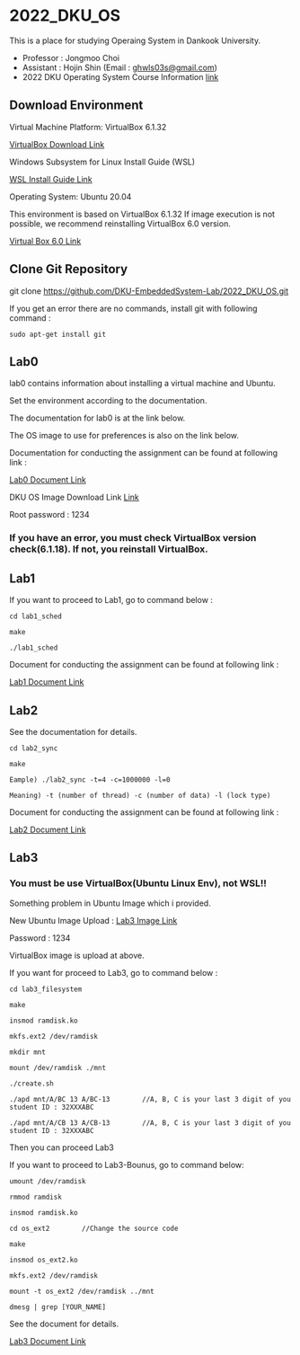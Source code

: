 # 2022_DKU_OS


This is a place for studying Operaing System in Dankook University.
- Professor : Jongmoo Choi
- Assistant : Hojin Shin (Email : ghwls03s@gmail.com)
- 2022 DKU Operating System Course Information [link](http://embedded.dankook.ac.kr/~choijm/course/course.html#OS)


## Download Environment
Virtual Machine Platform: VirtualBox 6.1.32

[VirtualBox Download Link](https://www.virtualbox.org/wiki/Downloads)

Windows Subsystem for Linux Install Guide (WSL)

[WSL Install Guide Link](https://docs.microsoft.com/ko-KR/windows/wsl/install-win10#step-4---download-the-linux-kernel-update-package)

Operating System: Ubuntu 20.04

This environment is based on VirtualBox 6.1.32
If image execution is not possible, we recommend reinstalling VirtualBox 6.0 version.

[Virtual Box 6.0 Link](https://www.virtualbox.org/wiki/Download_Old_Builds_6_0)

## Clone Git Repository
git clone https://github.com/DKU-EmbeddedSystem-Lab/2022_DKU_OS.git

If you get an error there are no commands, install git with following command :

    sudo apt-get install git

## Lab0

lab0 contains information about installing a virtual machine and Ubuntu.

Set the environment according to the documentation.

The documentation for lab0 is at the link below.

The OS image to use for preferences is also on the link below.

Documentation for conducting the assignment can be found at following link :

[Lab0 Document Link](https://drive.google.com/file/d/1pBeBZlKkimcdILv7AwA26p1IwYQKCPUZ/view?usp=sharing)

DKU OS Image Download Link [Link](https://drive.google.com/file/d/19qontuOYiDqqQVj312CjC2TqFWc5XDPS/view?usp=sharing)

Root password : 1234

### If you have an error, you must check VirtualBox version check(6.1.18). If not, you reinstall VirtualBox.


## Lab1
If you want to proceed to Lab1, go to command below :

    cd lab1_sched

    make

    ./lab1_sched

Document for conducting the assignment can be found at following link :

[Lab1 Document Link](https://drive.google.com/file/d/1QVdx0xEbYv6G-fm2p_5tAsZ4MQEwzezK/view?usp=sharing)

## Lab2

See the documentation for details.

    cd lab2_sync
    
    make
    
    Eample) ./lab2_sync -t=4 -c=1000000 -l=0
    
    Meaning) -t (number of thread) -c (number of data) -l (lock type)

Document for conducting the assignment can be found at following link :

[Lab2 Document Link](https://drive.google.com/file/d/1ZwgZIyywGYhSYhMDjjMqN7DRlTICb-UA/view?usp=sharing)

## Lab3

### You must be use VirtualBox(Ubuntu Linux Env), not WSL!!

Something problem in Ubuntu Image which i provided.

New Ubuntu Image Upload : [Lab3 Image Link](https://drive.google.com/file/d/1lfWipurgLTlyQxotV7OJdEYPEowwhp9E/view?usp=sharing)

Password : 1234

VirtualBox image is upload at above.

If you want for proceed to Lab3, go to command below :

    cd lab3_filesystem

    make

    insmod ramdisk.ko

    mkfs.ext2 /dev/ramdisk
  
    mkdir mnt

    mount /dev/ramdisk ./mnt

    ./create.sh
  
    ./apd mnt/A/BC 13 A/BC-13        //A, B, C is your last 3 digit of you student ID : 32XXXABC
    
    ./apd mnt/A/CB 13 A/CB-13        //A, B, C is your last 3 digit of you student ID : 32XXXABC

Then you can proceed Lab3

If you want to proceed to Lab3-Bounus, go to command below:

    umount /dev/ramdisk
  
    rmmod ramdisk
  
    insmod ramdisk.ko
  
    cd os_ext2        //Change the source code
  
    make
  
    insmod os_ext2.ko
  
    mkfs.ext2 /dev/ramdisk
  
    mount -t os_ext2 /dev/ramdisk ../mnt
  
    dmesg | grep [YOUR_NAME]

See the document for details.

[Lab3 Document Link](https://drive.google.com/file/d/10Qz9Qc7dbKu4cm0RXhGrhZoj3uqS4EXK/view?usp=sharing)
